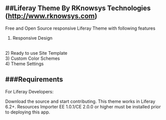 ##Liferay Theme By RKnowsys Technologies (http://www.rknowsys.com)
---
Free and Open Source responsive Liferay Theme with following features
<br>
1) Responsive Design
<br>
2) Ready to use Site Template
<br>
3) Custom Color Schemes
<br>
4) Theme Settings
<br>

###Requirements
---
For Liferay  Developers: 

Download the source and start contributing. This theme works in Liferay 6.2+.
Resources Importer EE 1.0.1/CE 2.0.0 or higher must be installed prior to deploying this app.
